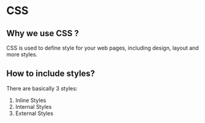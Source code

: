 <h1>CSS</h1>

<h2>Why we use CSS ?</h2>
<p>CSS is used to define style for your web pages, including design, layout and more styles.</p>

<h2>How to include styles?</h2>
<p>There are basically 3 styles:</p>
<ol type="1">
    <li>Inline Styles</li>
    <li>Internal Styles</li>
    <li>External Styles</li>
</ol>